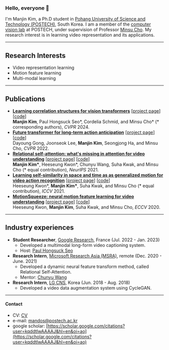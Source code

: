 ### Hello, everyone 👋

<!--
**KimManjin/KimManjin** is a ✨ _special_ ✨ repository because its `README.md` (this file) appears on your GitHub profile.

Here are some ideas to get you started:

- 🔭 I’m currently working on ...
- 🌱 I’m currently learning ...
- 👯 I’m looking to collaborate on ...
- 🤔 I’m looking for help with ...
- 💬 Ask me about ...
- 📫 How to reach me: ...
- 😄 Pronouns: ...
- ⚡ Fun fact: ...
-->

I'm Manjin Kim, a Ph.D student in [Pohang University of Science and Technology (POSTECH)](https://www.postech.ac.kr/eng/), South Korea. I am a member of the [computer vision lab](http://cvlab.postech.ac.kr/lab/) at POSTECH, under supervision of Professor [Minsu Cho](http://cvlab.postech.ac.kr/~mcho/). My research interest is in learning video representation and its applications.

---------------------------------------------

## Research Interests
* Video representation learning
* Motion feature learning
* Multi-modal learning

---------------------------------------------

## Publications
- **[Learning correlation structures for vision transformers](https://arxiv.org/abs/2404.03924)** &#91;[project page](https://kimmanjin.github.io/structsa/)&#93; &#91;[code](https://github.com/KimManjin/StructViT)&#93;  
  **Manjin Kim**, Paul Hongsuck Seo\*, Cordelia Schmid, and Minsu Cho\* (* corresponding authors), _CVPR_ 2024.
- **[Future transformer for long-term action anticipation](https://arxiv.org/abs/2205.14022)** &#91;[project page](http://cvlab.postech.ac.kr/research/FUTR/)&#93; &#91;[code](https://github.com/gongda0e/FUTR)&#93;  
  Dayoung Gong, Joonseok Lee, **Manjin Kim**, Seongjong Ha, and Minsu Cho, _CVPR_ 2022.
- **[Relational self-attention: what's missing in attention for video understanding](https://arxiv.org/abs/2111.01673)** &#91;[project page](http://cvlab.postech.ac.kr/research/RSA/)&#93; \[[code](https://github.com/KimManjin/RSA)\]  
  **Manjin Kim\***, Heeseung Kwon\*, Chunyu Wang, Suha Kwak, and Minsu Cho (* equal contribution), _NeurIPS_ 2021.     
- **[Learning self-similarity in space and time as as generalized motion for video action recognition](https://arxiv.org/abs/2102.07092)** &#91;[project page](http://cvlab.postech.ac.kr/research/SELFY/)&#93; \[[code](https://github.com/arunos728/SELFY)\]  
  Heeseung Kwon\*, **Manjin Kim\***, Suha Kwak, and Minsu Cho (* equal contribution), _ICCV_ 2021.
- **[MotionSqueeze: neural motion feature learning for video understanding](https://arxiv.org/abs/2007.09933)** &#91;[project page](http://cvlab.postech.ac.kr/research/MotionSqueeze/)&#93; \[[code](https://github.com/arunos728/MotionSqueeze)\]  
  Heeseung Kwon, **Manjin Kim**, Suha Kwak, and Minsu Cho, _ECCV_ 2020.

---------------------------------------------

## Industry experiences
- **Student Researcher**, [Google Research]([https://www.microsoft.com/en-us/research/lab/microsoft-research-asia/](https://research.google/)), France (Jul. 2022 - Jan. 2023)
    + Developed a multimodal long-form video captioning system.
    + Host: [Paul Hongsuck Seo](https://phseo.github.io/)
- **Research Intern**, [Microsoft Research Asia (MSRA)](https://www.microsoft.com/en-us/research/lab/microsoft-research-asia/), remote (Dec. 2020 - June. 2021)
    + Developed a dynamic neural feature transform method, called Relational Self-Attention.
    + Mentor: [Chunyu Wang](https://www.microsoft.com/en-us/research/people/chnuwa/)
- **Research Intern**, [LG CNS](https://www.lgcns.com/EN/Home), Korea (Jun. 2018 - Aug. 2018)
    + Developed a video data augmentation system using CycleGAN.

---------------------------------------------

#### Contact
* CV: [CV](https://github.com/KimManjin/KimManjin/blob/main/ManjinKim_resume.pdf)
* e-mail: mandos@postech.ac.kr
* google scholar: [https://scholar.google.com/citations?user=kqddtlwAAAAJ&hl=en&oi=ao](https://scholar.google.com/citations?user=kqddtlwAAAAJ&hl=en&oi=ao)
